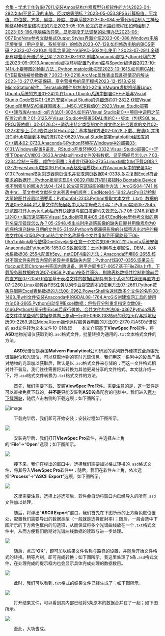 [合集 \- 学术工作效率(70\)](https://github.com)[1\.安装Amos结构方程模型分析软件的方法2023\-04\-28](https://github.com/fkxxgis/p/17361092.html)[2\.如何不显示我的电脑、回收站等图标？2023\-05\-05](https://github.com/fkxxgis/p/17374220.html)[3\.SPSS计算极值、平均值、中位数、方差、偏度、峰度、变异系数2023\-05\-08](https://github.com/fkxxgis/p/17380874.html)[4\.无需代码绘制人工神经网络ANN模型结构图的方法2023\-05\-10](https://github.com/fkxxgis/p/17388010.html)[5\.论文的技术路线流程图如何绘制？2023\-05\-19](https://github.com/fkxxgis/p/17415852.html)[6\.电脑缩放异常、显示亮度无法调整的处理办法2023\-06\-06](https://github.com/fkxxgis/p/17460286.html)[7\.EndNote参考文献格式Output Styles界面介绍2023\-06\-08](https://github.com/fkxxgis/p/17466615.html)[8\.Windows电脑环境变量（用户变量、系统变量）的修改2023\-07\-13](https://github.com/fkxxgis/p/17551129.html)[9\.如何修改电脑的BIOS密码？2023\-07\-22](https://github.com/fkxxgis/p/17573049.html)[10\.叶绿素含量测定仪SPAD\-502怎么使用？2023\-07\-29](https://github.com/fkxxgis/p/17589360.html)[11\.全球都有哪些高光谱遥感卫星？2023\-08\-19](https://github.com/fkxxgis/p/17642359.html)[12\.创建Anaconda虚拟Python环境的方法2023\-09\-09](https://github.com/fkxxgis/p/17689044.html)[13\.Anaconda虚拟环境配置Python库与Spyder编译器2023\-10\-14](https://github.com/fkxxgis/p/17764012.html)[14\.小提琴图的绘制方法：Python matplotlib实现2023\-10\-16](https://github.com/fkxxgis/p/17768423.html)[15\.如何用CAN\-EYE获取植被参数数据？2023\-10\-22](https://github.com/fkxxgis/p/17780287.html)[16\.ArcMap属性表出现乱码情况的解决2023\-10\-27](https://github.com/fkxxgis/p/17793250.html)[17\.考研保研、夏令营推免的简历模板2023\-12\-15](https://github.com/fkxxgis/p/17904071.html)[18\.安装MicroStation软件、Terrasolid插件的方法01\-22](https://github.com/fkxxgis/p/17979805)[19\.VMware虚拟机部署Linux Ubuntu系统的方法01\-24](https://github.com/fkxxgis/p/17984211)[20\.在Linux Ubuntu系统中部署C\+\+环境与Visual Studio Code软件01\-26](https://github.com/fkxxgis/p/17989213)[21\.安装Visual Studio的详细流程01\-28](https://github.com/fkxxgis/p/17992830)[22\.获取Visual Studio所用MSVC编译器版本：\_MSC\_VER数值01\-29](https://github.com/fkxxgis/p/17994267)[23\.Visual Studio部署C\+\+矩阵库Armadillo的方法01\-30](https://github.com/fkxxgis/p/17996838)[24\.如何在Visual Studio新C\+\+项目中调用之前配置过的库？01\-31](https://github.com/fkxxgis/p/17999171)[25\.在Visual Studio中部署GDAL库的C\+\+版本（包括SQLite、PROJ等依赖）02\-01](https://github.com/fkxxgis/p/18001061)[26\.C\+\+遴选出特定类型的文件或文件名符合要求的文件02\-02](https://github.com/fkxxgis/p/18002898)[27\.初步上手Git软件及GitHub平台：基本操作方法02\-05](https://github.com/fkxxgis/p/18007732)[28\.下载、安装Git并拷贝GitHub项目到本地的流程02\-06](https://github.com/fkxxgis/p/18009535)[29\.Visual Studio部署matplotlib绘图库的C\+\+版本02\-07](https://github.com/fkxxgis/p/18010863)[30\.Anaconda与Python环境在Windows中的部署03\-01](https://github.com/fkxxgis/p/18046420)[31\.Windows配置R语言、RStudio开发环境03\-03](https://github.com/fkxxgis/p/18049611)[32\.Visual Studio部署C\+\+环境下OpenCV库03\-06](https://github.com/fkxxgis/p/18055869)[33\.ArcMap的mxd文件没有数据、显示感叹号怎么办？03\-22](https://github.com/fkxxgis/p/18088768)[34\.绘制三元图、颜色空间图：R语言代码03\-27](https://github.com/fkxxgis/p/18098190)[35\.Linux电脑如何下载QGIS？03\-29](https://github.com/fkxxgis/p/18103916):[westworld加速](https://tianchuang88.com)[36\.Python表格处理模块xlrd在Anaconda中的安装04\-01](https://github.com/fkxxgis/p/18109161)[37\.Postman模拟浏览器网页请求并获取网页数据04\-03](https://github.com/fkxxgis/p/18112668)[38\.多次复制Excel符合要求的数据行：Python批量实现04\-08](https://github.com/fkxxgis/p/18120657)[39\.电脑开机时报错No Bootable Device找不到索引的解决方法04\-12](https://github.com/fkxxgis/p/18131223)[40\.论文研究区域图的制作方法：ArcGIS04\-17](https://github.com/fkxxgis/p/18139839)[41\.修改中文、英文参考文献在文末列表中的顺序：EndNote04\-19](https://github.com/fkxxgis/p/18145575)[42\.ArcPy自动绘制大量地图并设置地图要素：Python04\-22](https://github.com/fkxxgis/p/18150594)[43\.Python提取文本文件（.txt）数据的方法05\-24](https://github.com/fkxxgis/p/18210950)[44\.将大量文件的拓展名中大写字母改为小写：Python实现05\-25](https://github.com/fkxxgis/p/18212290)[45\.浏览器打开JupyterLab后所有快捷键与窗口按键均失效怎么办？05\-27](https://github.com/fkxxgis/p/18215335)[46\.将编译过的C\+\+库迅速部署在Visual Studio新项目中05\-28](https://github.com/fkxxgis/p/18217914)[47\.EndNote里参考文献的期刊名显示错误怎么办？05\-29](https://github.com/fkxxgis/p/18220217)[48\.找出长时序遥感影像的缺失日期并用像素均为0的栅格填充缺失日期的文件05\-31](https://github.com/fkxxgis/p/18225102)[49\.Python依据遥感影像的分幅筛选出对应的栅格文件06\-01](https://github.com/fkxxgis/p/18225883)[50\.Python结合文件名称将多个文件复制到不同路径下06\-05](https://github.com/fkxxgis/p/18232851)[51\.mklink命令使得OneDrive同步任意一个文件夹06\-16](https://github.com/fkxxgis/p/18250917)[52\.在Ubuntu系统安装Anaconda及Python06\-18](https://github.com/fkxxgis/p/18254161)[53\.GIS数据获取：土地利用与土壤属性、DEM、水体水系数据06\-25](https://github.com/fkxxgis/p/18267371)[54\.配置h5py、netCDF4库的方法：Anaconda环境06\-26](https://github.com/fkxxgis/p/18269668)[55\.核对不同文件夹所含内容的差异并提取缺失内容：Python代码07\-03](https://github.com/fkxxgis/p/18281105)[56\.坚果云与floccus实现Chrome书签国内跨设备、跨平台同步07\-06](https://github.com/fkxxgis/p/18287538)[57\.基于FileZilla上传、下载服务器数据的方法07\-09](https://github.com/fkxxgis/p/18292769)[58\.Python按条件筛选、剔除表格数据并绘制剔除前后的直方图07\-20](https://github.com/fkxxgis/p/18312992)[59\.R语言基于表格文件的数据绘制具有多个系列的柱状图与直方图07\-22](https://github.com/fkxxgis/p/18315885)[60\.Linux服务器PBS任务队列作业提交脚本的使用方法07\-26](https://github.com/fkxxgis/p/18325140)[61\.Python按条件删除Excel表格数据的方法08\-09](https://github.com/fkxxgis/p/18350610)[62\.PowerShell快速修改多个文件的名称08\-14](https://github.com/fkxxgis/p/18359761)[63\.用whl文件安装Anaconda中的GDAL08\-17](https://github.com/fkxxgis/p/18364819)[64\.ArcGIS创建渔网工具的使用方法08\-26](https://github.com/fkxxgis/p/18381647)[65\.Python自动复制Excel数据：将各行分别重复指定次数09\-01](https://github.com/fkxxgis/p/18391303)[66\.Python批量分割Excel后逐行做差、合并文件的方法09\-03](https://github.com/fkxxgis/p/18395379)[67\.Python将表格文件中某些列的数据整体向上移动一行09\-09](https://github.com/fkxxgis/p/18404400)[68\.GIS转码的秋招历程与踩坑经历09\-22](https://github.com/fkxxgis/p/18425502)[69\.通过MobaXterm操作远程服务器电脑的方法09\-27](https://github.com/fkxxgis/p/18435640)70\.将ASD光谱仪的.asd文件转为文本文件10\-01收起
  本文介绍基于**ViewSpec Pro**软件，将**ASD**地物光谱仪获取到的`.asd`格式文件，批量转换为通用的`.txt`文本格式文件的方法。


  **ASD**光谱仪是英国**Malvern Panalytical**公司研发的系列野外便携式全范围光谱辐射仪和光谱仪，可以获取地物的实时光谱信息。我们用这一系列中的设备产品对地物的光谱加以获取后，默认是以`.asd`格式文件来存储的；而这一文件格式相对并不普及，我们往往需要将其转换为其他更易分享的文件格式。本文就介绍一下，将`.asd`格式文件转换为`.txt`格式文件的方法。


  首先，我们需要下载、安装**ViewSpec Pro**软件。需要注意的是，这一软件是可以直接免费下载的，**并不是**只能安装到**ASD**设备配套的电脑中。我们进入[官方下载网站](https://github.com)，随后点击右侧的下载选项；如下图所示。


![image](https://img2024.cnblogs.com/blog/3080295/202410/3080295-20241001193126263-99017681.png)


  下载完毕后，我们即可开始安装；安装过程如下图所示。


![](https://img2024.cnblogs.com/blog/3080295/202410/3080295-20241001193118491-2113717819.png)


  安装完毕后，我们打开**ViewSpec Pro**软件，并选择左上角的“**File**”→“**Open**”选项；如下图所示。


![](https://img2024.cnblogs.com/blog/3080295/202410/3080295-20241001193118372-669263192.png)


  接下来，我们在弹出的窗口中，选择我们需要加以格式转换的`.asd`格式文件，将其导入**ViewSpec Pro**软件中；随后，我们在软件左上角，依次选择“**Process**”→“**ASCII Export**”选项，如下图所示。


![](https://img2024.cnblogs.com/blog/3080295/202410/3080295-20241001193118388-221786969.png)


  这里需要注意，选择上述选项后，软件会自动将窗口内已经导入的所有`.asd`文件加以处理。


  随后，将弹出“**ASCII Export**”窗口。我们首先在下图所示的上方紫色框位置处，配置我们需要导出的数据类型（一般就是选择反射率）；随后，一般会选中下图所示的下方紫色框内的勾选项，从而保证将多个光谱曲线放在一个`.txt`格式文件中，从而方便我们后期对光谱曲线数据的读取与进一步处理。


![](https://img2024.cnblogs.com/blog/3080295/202410/3080295-20241001193118402-1328009276.png)


  随后，点击“**OK**”，即可加以结果文件名称与路径的设置，并随后开始文件格式的转换。稍等片刻，即可完成转换；如下图所示，我这里处理了`5`条`.asd`格式文件，在处理完成的提示框内也会显示具体完成处理的数据数目。


![](https://img2024.cnblogs.com/blog/3080295/202410/3080295-20241001193118461-1503443188.png)


  此时，我们可以看到`.txt`格式的结果文件已经生成了；如下图所示。


![](https://img2024.cnblogs.com/blog/3080295/202410/3080295-20241001193118590-931769812.png)


  打开结果文件，可以看到其内部已经将`5`条原本的数据合并在了一起；如下图所示。


![](https://img2024.cnblogs.com/blog/3080295/202410/3080295-20241001193118570-2008834304.png)


  至此，大功告成。



